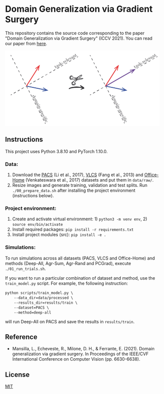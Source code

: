 # Domain Generalization via Gradient Surgery
This repository contains the source code corresponding to the paper "Domain Generalization via Gradient Surgery" (ICCV 2021). You can read our paper from [here](https://arxiv.org/abs/2108.01621).

<p align="center"><img width="550" src="grad_surgery.png"></p>

## Instructions
This project uses Python 3.8.10 and PyTorch 1.10.0.

### Data:
1. Download the [PACS](https://drive.google.com/uc?id=1JFr8f805nMUelQWWmfnJR3y4_SYoN5Pd) (Li et al., 2017), [VLCS](https://drive.google.com/uc?id=1skwblH1_okBwxWxmRsp9_qi15hyPpxg8) (Fang et al., 2013) and [Office-Home](https://drive.google.com/uc?id=0B81rNlvomiwed0V1YUxQdC1uOTg) (Venkateswara et al., 2017) datasets and put them in `data/raw/`.
2. Resize images and generate training, validation and test splits. Run `./00_prepare_data.sh` after installing the project environment (instructions below).


### Project environment:
1. Create and activate virtual environment: 1) `python3 -m venv env`, 2) `source env/bin/activate`
2. Install required packages: `pip install -r requirements.txt`
3. Install project modules (src): `pip install -e .`

### Simulations:

To run simulations across all datasets (PACS, VLCS and Office-Home) and methods (Deep-All, Agr-Sum, Agr-Rand and PCGrad), execute `./01_run_trials.sh`.

If you want to run a particular combination of dataset and method, use the `train_model.py` script. For example, the following instruction: 
```
python scripts/train_model.py \
    --data_dir=data/processed \
    --results_dir=results/train \
    --dataset=PACS \
    --method=deep-all
```
will run Deep-All on PACS and save the results in `results/train`.

## Reference
- Mansilla, L., Echeveste, R., Milone, D. H., & Ferrante, E. (2021). Domain generalization via gradient surgery. In Proceedings of the IEEE/CVF International Conference on Computer Vision (pp. 6630-6638).

## License
[MIT](https://choosealicense.com/licenses/mit/)
